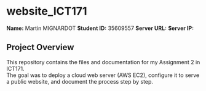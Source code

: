 # website_ICT171

**Name:** Martin MIGNARDOT
**Student ID:** 35609557
**Server URL:**
**Server IP:**

## Project Overview

This repository contains the files and documentation for my Assignment 2 in ICT171.  
The goal was to deploy a cloud web server (AWS EC2), configure it to serve a public website, and document the process step by step.
